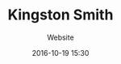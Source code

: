 ---
layout: post
category: work
tags: website
title: 'Kingston Smith'
subtitle: 'Website'
desc: "A UK top 20 accountants firm with offices around the globe. Multi-site installation with a Content Management System."
client: ''
date: 2016-10-19 15:30
uri: 'http://www.kingstonsmith.co.uk'
image:
 - url: '../../images/work/wellclub.jpg'
permalink: /work/wellclub
links: 
 - website: http://www.kingstonsmith.co.uk
sitemap: false
---